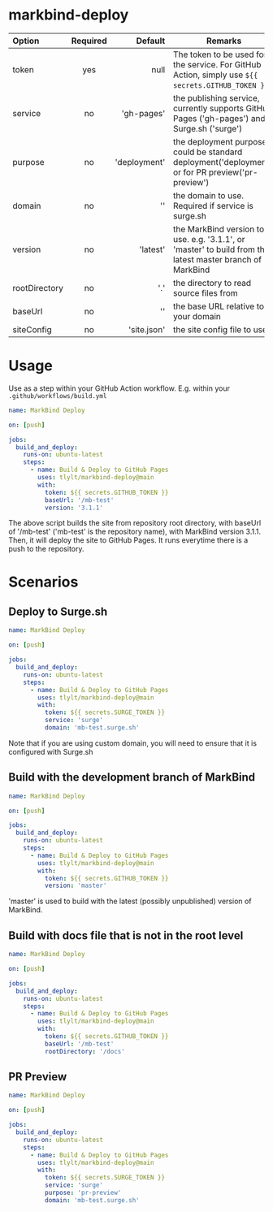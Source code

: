 # markbind-deploy

Option        | Required |      Default | Remarks
:-------------|:--------:|-------------:|----------------------------------------------------------------------------------------------------------
token         |   yes    |         null | The token to be used for the service. For GitHub Action, simply use `${{ secrets.GITHUB_TOKEN }}`.
service       |    no    |   'gh-pages' | the publishing service, currently supports GitHub Pages ('gh-pages') and Surge.sh ('surge')
purpose       |    no    | 'deployment' | the deployment purpose, could be standard deployment('deployment') or for PR preview('pr-preview')
domain        |    no    |           '' | the domain to use. Required if service is surge.sh
version       |    no    |     'latest' | the MarkBind version to use. e.g. '3.1.1', or 'master' to build from the latest master branch of MarkBind
rootDirectory |    no    |          '.' | the directory to read source files from
baseUrl       |    no    |           '' | the base URL relative to your domain
siteConfig    |    no    |  'site.json' | the site config file to use

# Usage
Use as a step within your GitHub Action workflow. E.g. within your `.github/workflows/build.yml`
```yaml
name: MarkBind Deploy

on: [push]

jobs: 
  build_and_deploy:
    runs-on: ubuntu-latest
    steps:
      - name: Build & Deploy to GitHub Pages
        uses: tlylt/markbind-deploy@main
        with:
          token: ${{ secrets.GITHUB_TOKEN }}
          baseUrl: '/mb-test'
          version: '3.1.1'
```
The above script builds the site from repository root directory, with baseUrl of '/mb-test' ('mb-test' is the repository name), with MarkBind version 3.1.1.
Then, it will deploy the site to GitHub Pages. It runs everytime there is a push to the repository.
# Scenarios
## Deploy to Surge.sh
```yaml
name: MarkBind Deploy

on: [push]

jobs: 
  build_and_deploy:
    runs-on: ubuntu-latest
    steps:
      - name: Build & Deploy to GitHub Pages
        uses: tlylt/markbind-deploy@main
        with:
          token: ${{ secrets.SURGE_TOKEN }}
          service: 'surge'
          domain: 'mb-test.surge.sh'
```
Note that if you are using custom domain, you will need to ensure that it is configured with Surge.sh

## Build with the development branch of MarkBind
```yaml
name: MarkBind Deploy

on: [push]

jobs: 
  build_and_deploy:
    runs-on: ubuntu-latest
    steps:
      - name: Build & Deploy to GitHub Pages
        uses: tlylt/markbind-deploy@main
        with:
          token: ${{ secrets.GITHUB_TOKEN }}
          version: 'master'
```
'master' is used to build with the latest (possibly unpublished) version of MarkBind.

## Build with docs file that is not in the root level
```yaml
name: MarkBind Deploy

on: [push]

jobs: 
  build_and_deploy:
    runs-on: ubuntu-latest
    steps:
      - name: Build & Deploy to GitHub Pages
        uses: tlylt/markbind-deploy@main
        with:
          token: ${{ secrets.GITHUB_TOKEN }}
          baseUrl: '/mb-test'
          rootDirectory: '/docs'
```

## PR Preview
```yaml
name: MarkBind Deploy

on: [push]

jobs: 
  build_and_deploy:
    runs-on: ubuntu-latest
    steps:
      - name: Build & Deploy to GitHub Pages
        uses: tlylt/markbind-deploy@main
        with:
          token: ${{ secrets.SURGE_TOKEN }}
          service: 'surge'
          purpose: 'pr-preview'
          domain: 'mb-test.surge.sh'
```
